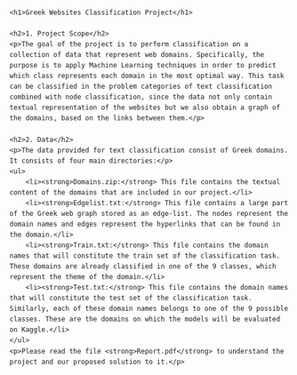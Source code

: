 <!DOCTYPE html>
<html lang="en">
<head>
    <meta charset="UTF-8">
    <meta name="viewport" content="width=device-width, initial-scale=1.0">
    <title>Greek Websites Classification Project</title>
    <style>
        body {
            font-family: Arial, sans-serif;
            line-height: 1.6;
            margin: 20px;
        }
        h1, h2 {
            color: #2c3e50;
        }
        p {
            margin-bottom: 1em;
        }
        ul {
            list-style-type: disc;
            margin-left: 20px;
        }
    </style>
</head>
<body>

    <h1>Greek Websites Classification Project</h1>

    <h2>1. Project Scope</h2>
    <p>The goal of the project is to perform classification on a collection of data that represent web domains. Specifically, the purpose is to apply Machine Learning techniques in order to predict which class represents each domain in the most optimal way. This task can be classified in the problem categories of text classification combined with node classification, since the data not only contain textual representation of the websites but we also obtain a graph of the domains, based on the links between them.</p>

    <h2>2. Data</h2>
    <p>The data provided for text classification consist of Greek domains. It consists of four main directories:</p>
    <ul>
        <li><strong>Domains.zip:</strong> This file contains the textual content of the domains that are included in our project.</li>
        <li><strong>Edgelist.txt:</strong> This file contains a large part of the Greek web graph stored as an edge-list. The nodes represent the domain names and edges represent the hyperlinks that can be found in the domain.</li>
        <li><strong>Train.txt:</strong> This file contains the domain names that will constitute the train set of the classification task. These domains are already classified in one of the 9 classes, which represent the theme of the domain.</li>
        <li><strong>Test.txt:</strong> This file contains the domain names that will constitute the test set of the classification task. Similarly, each of these domain names belongs to one of the 9 possible classes. These are the domains on which the models will be evaluated on Kaggle.</li>
    </ul>
    <p>Please read the file <strong>Report.pdf</strong> to understand the project and our proposed solution to it.</p>

</body>
</html>
